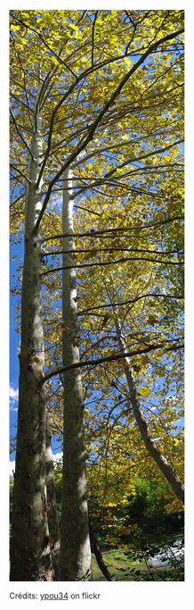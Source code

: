 ![Léane](/images/2022-03-13.jpg)

Crédits: [ypou34](https://www.flickr.com/people/ypou34/) on flickr
